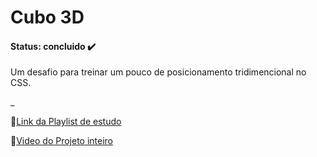 # Cubo 3D


#### Status: concluido ✔️


Um desafio para treinar um pouco de posicionamento tridimencional no CSS.

_


🔗<a href="https://www.youtube.com/watch?v=nOdDtnHWaDo" target="_blank" >Link da Playlist de estudo<a>


🔗<a href="https://www.linkedin.com/posts/adrieldevelop_treinando-um-pouco-a-modelagem-3d-com-css-activity-6946149518488842240-m9XU?utm_source=linkedin_share&utm_medium=member_desktop_web" target="_blank" >Video do Projeto inteiro<a>
